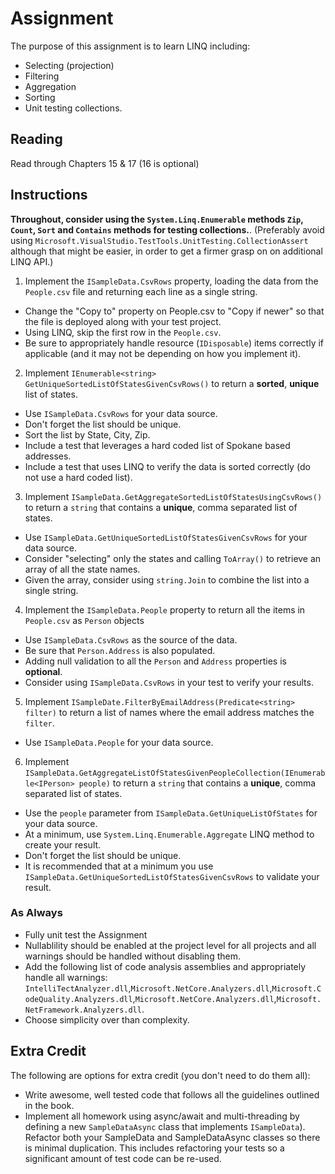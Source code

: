# Assignment

The purpose of this assignment is to learn LINQ including:

- Selecting (projection)
- Filtering
- Aggregation
- Sorting
- Unit testing collections.

## Reading

Read through Chapters 15 & 17 (16 is optional)

## Instructions

**Throughout, consider using the `System.Linq.Enumerable` methods `Zip`, `Count`, `Sort` and `Contains` methods for testing collections.**.  (Preferably avoid using `Microsoft.VisualStudio.TestTools.UnitTesting.CollectionAssert` although that might be easier, in order to get a firmer grasp on on additional LINQ API.)

1. Implement the `ISampleData.CsvRows` property, loading the data from the `People.csv` file and returning each line as a single string.

- Change the "Copy to" property on People.csv to "Copy if newer" so that the file is deployed along with your test project.
- Using LINQ, skip the first row in the `People.csv`.
- Be sure to appropriately handle resource (`IDisposable`) items correctly if applicable (and it may not be depending on how you implement it).

2. Implement `IEnumerable<string> GetUniqueSortedListOfStatesGivenCsvRows()` to return a **sorted**, **unique** list of states.

- Use `ISampleData.CsvRows` for your data source.
- Don't forget the list should be unique.
- Sort the list by State, City, Zip.
- Include a test that leverages a hard coded list of Spokane based addresses.
- Include a test that uses LINQ to verify the data is sorted correctly (do not use a hard coded list).

3. Implement `ISampleData.GetAggregateSortedListOfStatesUsingCsvRows()` to return a `string` that contains a **unique**, comma separated list of states.

- Use `ISampleData.GetUniqueSortedListOfStatesGivenCsvRows` for your data source.
- Consider "selecting" only the states and calling `ToArray()` to retrieve an array of all the state names.
- Given the array, consider using `string.Join` to combine the list into a single string.

4. Implement the `ISampleData.People` property to return all the items in `People.csv` as `Person` objects

- Use `ISampleData.CsvRows` as the source of the data.
- Be sure that `Person.Address` is also populated.
- Adding null validation to all the `Person` and `Address` properties is **optional**.
- Consider using `ISampleData.CsvRows` in your test to verify your results.

5. Implement `ISampleDate.FilterByEmailAddress(Predicate<string> filter)` to return a list of names where the email address matches the `filter`.

- Use `ISampleData.People` for your data source.

6. Implement `ISampleData.GetAggregateListOfStatesGivenPeopleCollection(IEnumerable<IPerson> people)` to return a `string` that contains a **unique**, comma separated list of states.

- Use the `people` parameter from `ISampleData.GetUniqueListOfStates` for your data source.
- At a minimum, use `System.Linq.Enumerable.Aggregate` LINQ method to create your result.
- Don't forget the list should be unique.
- It is recommended that at a minimum you use `ISampleData.GetUniqueSortedListOfStatesGivenCsvRows` to validate your result.

### As Always

- Fully unit test the Assignment
- Nullablility should be enabled at the project level for all projects and all warnings should be handled without disabling them.
- Add the following list of code analysis assemblies and appropriately handle all warnings: `IntelliTectAnalyzer.dll`,`Microsoft.NetCore.Analyzers.dll`,`Microsoft.CodeQuality.Analyzers.dll`,`Microsoft.NetCore.Analyzers.dll`,`Microsoft.NetFramework.Analyzers.dll`. 
- Choose simplicity over than complexity.

## Extra Credit

The following are options for extra credit (you don't need to do them all):

- Write awesome, well tested code that follows all the guidelines outlined in the book.
- Implement all homework using async/await and multi-threading by defining a new `SampleDataAsync` class that implements `ISampleData`). Refactor both your SampleData and SampleDataAsync classes so there is minimal duplication.  This includes refactoring your tests so a significant amount of test code can be re-used.
